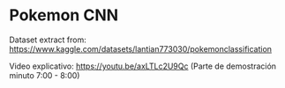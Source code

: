 # Pokemon CNN

Dataset extract from: https://www.kaggle.com/datasets/lantian773030/pokemonclassification

Video explicativo: https://youtu.be/axLTLc2U9Qc (Parte de demostración minuto 7:00 - 8:00)
